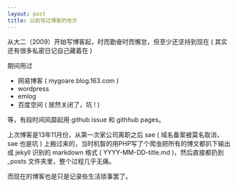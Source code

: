 ```yaml
---
layout: post
title: 以前写过博客的地方
---
```



从大二（2009）开始写博客起，时而勤奋时而懈怠，但至少还坚持到现在 ( 其实还有很多私密日记自己藏着在 )

期间用过

* 网易博客 ( mygoare.blog.163.com )
* wordpress
* emlog 
* 百度空间 ( 居然关闭了，坑 ! )

等，有段时间风靡起用 github issue 和 githhub pages。

上次博客是13年11月份，从第一次家公司离职之后 sae ( 域名备案被莫名取消，sae 也是坑 ) 上搬过来的，当时机智的用PHP写了个爬虫把所有的博文都扒下输出成 jekyll 识别的 markdown 格式 ( YYYY-MM-DD-title.md )，然后直接都扔到 _posts 文件夹里，整个过程几乎无痛。

而现在的博客也是只是记录些生活琐事罢了。